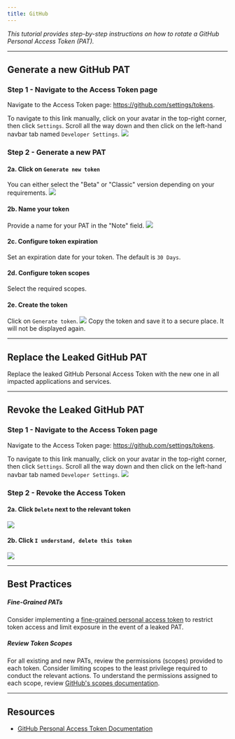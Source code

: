 ```yaml
---
title: GitHub
---
```


*This tutorial provides step-by-step instructions on how to rotate a GitHub Personal Access Token (PAT).*

---

## Generate a new GitHub PAT

### Step 1 - Navigate to the Access Token page
Navigate to the Access Token page: https://github.com/settings/tokens. 

To navigate to this link manually, click on your avatar in the top-right corner, then click `Settings`. Scroll all the way down and then click on the left-hand navbar tab named `Developer Settings`.
![](/images/github/1.png)

### Step 2 - Generate a new PAT
#### 2a. Click on `Generate new token`
You can either select the "Beta" or "Classic" version depending on your requirements. 
![](/images/github/2.png)
#### 2b. Name your token
Provide a name for your PAT in the "Note" field.
![](/images/github/3.png)
#### 2c. Configure token expiration
Set an expiration date for your token. The default is `30 Days`.
#### 2d. Configure token scopes
Select the required scopes.
#### 2e. Create the token
Click on `Generate token`.
![](/images/github/4.png)
Copy the token and save it to a secure place. It will not be displayed again.


---

## Replace the Leaked GitHub PAT
Replace the leaked GitHub Personal Access Token with the new one in all impacted applications and services.

---

## Revoke the Leaked GitHub PAT

### Step 1 - Navigate to the Access Token page
Navigate to the Access Token page: https://github.com/settings/tokens. 

To navigate to this link manually, click on your avatar in the top-right corner, then click `Settings`. Scroll all the way down and then click on the left-hand navbar tab named `Developer Settings`.
![](/images/github/1.png)

### Step 2 - Revoke the Access Token
#### 2a. Click `Delete` next to the relevant token
![](/images/github/6.png)
#### 2b. Click `I understand, delete this token`
![](/images/github/7.png)

---

## Best Practices

##### Fine-Grained PATs
Consider implementing a [fine-grained personal access token](https://github.blog/2022-10-18-introducing-fine-grained-personal-access-tokens-for-github/) to restrict token access and limit exposure in the event of a leaked PAT. 

##### Review Token Scopes
For all existing and new PATs, review the permissions (scopes) provided to each token. Consider limiting scopes to the least privilege required to conduct the relevant actions. To understand the permissions assigned to each scope, review [GitHub's scopes documentation](https://docs.github.com/en/apps/oauth-apps/building-oauth-apps/scopes-for-oauth-apps).

---

## Resources
- [GitHub Personal Access Token Documentation](https://docs.github.com/en/authentication/keeping-your-account-and-data-secure/managing-your-personal-access-tokens)